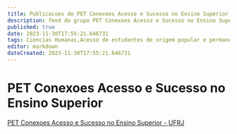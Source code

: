```yaml
---
title: Publicacoes de PET Conexoes Acesso e Sucesso no Ensino Superior - UFRJ
description: feed do grupo PET Conexoes Acesso e Sucesso no Ensino Superior - UFRJ
published: true
date: 2023-11-30T17:55:21.646731
tags: Ciencias Humanas,Acesso de estudantes de origem popular e permanencia ao ensino superior
editor: markdown
dateCreated: 2023-11-30T17:55:21.646731
---
```


# PET Conexoes Acesso e Sucesso no Ensino Superior
[PET Conexoes Acesso e Sucesso no Ensino Superior - UFRJ](/grupo/127PETConexoesAcessoeSucessonoEnsinoSuperiorUFRJ.md)